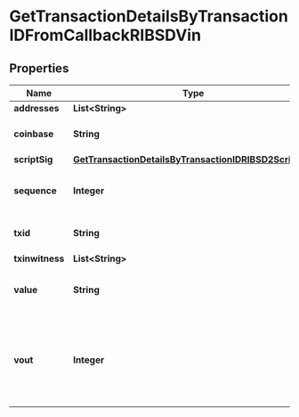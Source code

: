 

# GetTransactionDetailsByTransactionIDFromCallbackRIBSDVin


## Properties

Name | Type | Description | Notes
------------ | ------------- | ------------- | -------------
**addresses** | **List&lt;String&gt;** |  | 
**coinbase** | **String** | Represents the coinbase hex. |  [optional]
**scriptSig** | [**GetTransactionDetailsByTransactionIDRIBSD2ScriptSig**](GetTransactionDetailsByTransactionIDRIBSD2ScriptSig.md) |  | 
**sequence** | **Integer** | Represents the script sequence number. | 
**txid** | **String** | String representation of the txid |  [optional]
**txinwitness** | **List&lt;String&gt;** |  | 
**value** | **String** | Represents the sent/received amount. |  [optional]
**vout** | **Integer** | It refers to the index of the output address of this transaction. The index starts from 0. |  [optional]



